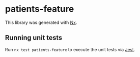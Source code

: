 # patients-feature

This library was generated with [Nx](https://nx.dev).

## Running unit tests

Run `nx test patients-feature` to execute the unit tests via [Jest](https://jestjs.io).
